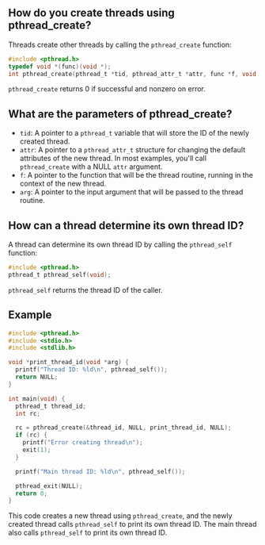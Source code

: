 ## How do you create threads using pthread_create?

Threads create other threads by calling the `pthread_create` function:
```c
#include <pthread.h>
typedef void *(func)(void *);
int pthread_create(pthread_t *tid, pthread_attr_t *attr, func *f, void *arg);
```
`pthread_create` returns 0 if successful and nonzero on error.

## What are the parameters of pthread_create?

-   `tid`: A pointer to a `pthread_t` variable that will store the ID of the newly created thread.
-   `attr`: A pointer to a `pthread_attr_t` structure for changing the default attributes of the new thread. In most examples, you'll call `pthread_create` with a NULL `attr` argument.
-   `f`: A pointer to the function that will be the thread routine, running in the context of the new thread.
-   `arg`: A pointer to the input argument that will be passed to the thread routine.

## How can a thread determine its own thread ID?

A thread can determine its own thread ID by calling the `pthread_self` function:
```c
#include <pthread.h>
pthread_t pthread_self(void);
```
`pthread_self` returns the thread ID of the caller.

## Example
```c
#include <pthread.h>
#include <stdio.h>
#include <stdlib.h>

void *print_thread_id(void *arg) {
  printf("Thread ID: %ld\n", pthread_self());
  return NULL;
}

int main(void) {
  pthread_t thread_id;
  int rc;

  rc = pthread_create(&thread_id, NULL, print_thread_id, NULL);
  if (rc) {
    printf("Error creating thread\n");
    exit(1);
  }

  printf("Main thread ID: %ld\n", pthread_self());

  pthread_exit(NULL);
  return 0;
}
```
This code creates a new thread using `pthread_create`, and the newly created thread calls `pthread_self` to print its own thread ID. The main thread also calls `pthread_self` to print its own thread ID.